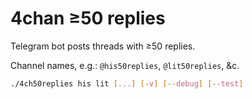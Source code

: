 # 4chan ≥50 replies

Telegram bot posts threads with ≥50 replies.

Channel names, e.g.: `@his50replies`, `@lit50replies`, &c.

```sh
./4ch50replies his lit [...] [-v] [--debug] [--test]
```
